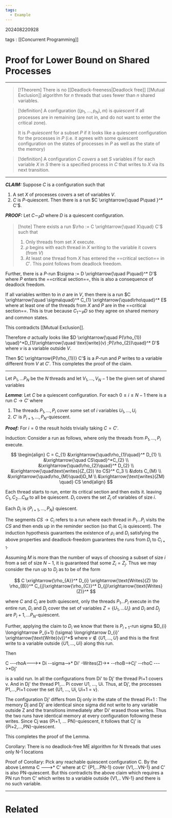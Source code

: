 ```yaml
---
tags:
  - Example
---
```


202408220928

tags : [[Concurrent Programming]]

#  Proof for Lower Bound on Shared Processes
---
>[!Theorem]
>There is no [[Deadlock-freeness|Deadlock free]] [[Mutual Exclusion]] algorithm for $n$ threads that uses fewer than $n$ shared variables.

>[!definition]
>A configuration $((p_{1},...,p_N),m)$ is *quiescent* if all processes are in remaining (are not in, and do not want to enter the critical zone).
>
>It is $P$*-quiescent* for a subset $P$ if it looks like a quiescent configuration for the processes in $P$ (i.e. it agrees with some quiescent configuration on the states of processes in $P$ as well as the state of the memory)

>[!definition]
>A configuration $C$ *covers* a set $S$ variables if for each variable $X$ in $S$ there is a specified process in $C$ that writes to $X$ via its next transition.

---

***CLAIM:***
Suppose $C$ is a configuration such that
1. A set $X$ of processes covers a set of variables $V$.
2. $C$ is $P$-quiescent.
Then there is a run $C \xrightarrow{\quad P\quad }^* C'$.

***PROOF:***
Let $C\sim_{P} D$ where $D$ is a quiescent configuration.

>[!note] There exists a run $\rho := C \xrightarrow{\quad X\quad} C'$ such that
>1. Only threads from set $X$ execute.
>2. $\rho$ begins with each thread in $X$ writing to the variable it covers (from $V$)
>3. At least one thread from $X$ has entered the ==critical section== in $C'$. This point follows from deadlock freedom.

Further, there is a $P$-run $\sigma := D \xrightarrow{\quad P\quad}^* D'$ where $P$ enters the ==critical section==, this is also a consequence of deadlock freedom.

If all variables written to in $\sigma$ are in $V$, then there is a run $C \xrightarrow{\quad \sigma\quad}^* C_{1} \xrightarrow{\quad\rho\quad}^* E$ where at least one of the threads from $X$ and $P$ are in the ==critical section==. This is true because $C_1 \sim_P D$ so they agree on shared memory and common states.

This contradicts [[Mutual Exclusion]].

Therefore $\sigma$ actually looks like $D \xrightarrow{\quad P(\rho_{1}) \quad}^*D_{1}\xrightarrow{\quad \text{write}(v) ;P(\rho_{2})\quad}^* D'$
where $v$ is a variable outside $V$.

Then $C \xrightarrow{P(\rho_{1})} C'$ is a $P$-run and $P$ writes to a variable different from $V$ at $C'$. This completes the proof of the claim.

----

Let $P_{1},\dots P_N$ be the $N$ threads and let $V_{1},\dots,V_N-1$ be the given set of shared variables

***Lemma***: 
Let $C$ be a quiescent configuration. For each $0 \leq i \leq N-1$ there is a run $C \longrightarrow C'$ where 
1. The threads $P_{1},\dots,P_{i}$ cover some set of $i$ variables $U_1,\dots,U_i$
2. $C'$ is ${P_{i+1},...,P_{N}}$-quiescent.

***Proof:***
For $i=0$ the result holds trivially taking $C = C'$.

Induction:
Consider a run as follows, where only the threads from $P_1,\dots,P_{i}$ execute.

$$
\begin{align}
C = C_{1} &\xrightarrow{\quad\rho_{1}\quad}^* D_{1}  \\
&\xrightarrow{\quad CS\quad}^*C_{2}  \\
&\xrightarrow{\quad\rho_{2}\quad}^* D_{2} \\
&\xrightarrow{\quad\text{writes}(Z_{2}) \to CS}^* C_3  \\
&\dots C_{M}  \\
&\xrightarrow{\quad\rho_{M}\quad}D_M  \\
&\xrightarrow{\text{writes}(ZM) \quad} CS
\end{align}
$$

Each thread starts to run, enter its critical section and then exits it. leaving $C_{1}, C_{2} \dots C_{M}$ to all be quiescent.
$D_i$ covers the set $Z_i$ of variables of size $i$.

Each $D_i$ is $\{ P_{i+1}, \dots, P_{N} \}$ quiescent.

The segments $CS \to C_{i}$ refers to a run where each thread in $P_{1}\dots P_{i}$ visits the $CS$ and then ends up in the reminder section (so that $C_{i}$ is quiescent).
The induction hypothesis guarantees the existence of $\rho_{i}$ and $D_{i}$ satisfying the above properties and deadlock-freedom guarantees the runs from $D_{i}$ to $C_{i+1}$.

Assuming $M$ is more than the number of ways of choosing a subset of size $i$ from a set of size $N-1$, it is guaranteed that some $Z_{i} = Z_{j}$. Thus we may consider the run up to $D_j$ as to be of the form

$$
C \xrightarrow{\rho_{A}}^* D_{i} \xrightarrow{\text{Writes}(Z) \to \rho_{B}}^* C_{j}\xrightarrow{\rho_{C}}^* D_{j}\xrightarrow{\text{Writes}(Z)}^*
$$

where $C$ and $C_{j}$ are both quiescent, only the threads $P_{1}\dots P_i$ execute in the
entire run, $D_i$ and $D_j$ cover the set of variables $Z = \{U_{1}, ... U_{i}\}$ and $D_{i}$ and $D_{j}$ are ${P_{i}+1,... P_{N}}$-quiescent.

Further, applying the claim to $D_i$ we know that there is $P_{i+1}$-run sigma $D_{i} \longrightarrow P_{i+1} (\sigma) \longrightarrow D_{i}' \xrightarrow{\text{Write}(v)}^*$ where $v\not\in\{U1,\dots,U\}$
and this is the first write to a variable outside $\{U1,...,Ui\}$ along this run.

Then

C ---rhoA--->* Di --sigma-->* Di' -Writes(Z)->* --rhoB-->Cj' --rhoC --->*Dj'

is a valid run. In all the configurations from Di' to Dj' the thread Pi+1
covers v. And in Dj' the thread P1,... Pi cover U1, ..., Ui. 
Thus, at Dj', the processes  P1,...,Pi+1 cover the set {U1, ..., Ui, Ui+1 = v}.

The configuration Dj' differs from Dj only in the state of the thread Pi+1 :
The memory Dj and Dj' are identical since sigma did not write to any variable
outside Z and the transitions immediately after Di' erased those writes. Thus
the two runs have identical memory at every configuration following these
writes. Since Cj was {Pi+1, ... PN}-quiescent, it follows that Cj' is
{Pi+2,...,PN}-quiescent.

This completes the proof of the Lemma.

Corollary: There is no deadlock-free ME algorithm for N threads that uses only 
N-1 locations

Proof of Corollary: 
Pick any reachable quiescent configuration C. By the above Lemma
C --->* C' where at C' {P1,...PN-1} cover {V1,...VN-1} and C' is also
PN-quiescent. But this contradicts the above claim which requires a PN run from
C' which writes to a variable outside {V1,.. VN-1} and there is no such
variable.

---
# Related
